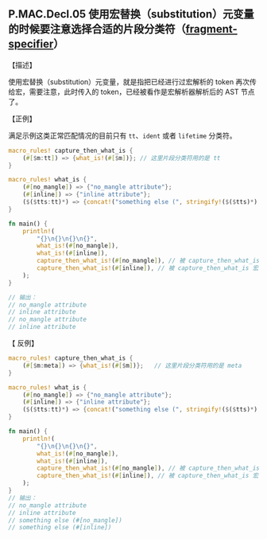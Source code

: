 ## P.MAC.Decl.05    使用宏替换（substitution）元变量的时候要注意选择合适的片段分类符（[fragment-specifier](https://doc.rust-lang.org/nightly/reference/macros-by-example.html#metavariables)）

  【描述】

 使用宏替换（substitution）元变量，就是指把已经进行过宏解析的 token 再次传给宏，需要注意，此时传入的 token，已经被看作是宏解析器解析后的 AST 节点了。

【正例】

满足示例这类正常匹配情况的目前只有 `tt`、`ident` 或者 `lifetime` 分类符。

```rust
macro_rules! capture_then_what_is {
    (#[$m:tt]) => {what_is!(#[$m])}; // 这里片段分类符用的是 tt
}

macro_rules! what_is {
    (#[no_mangle]) => {"no_mangle attribute"};
    (#[inline]) => {"inline attribute"};
    ($($tts:tt)*) => {concat!("something else (", stringify!($($tts)*), ")")};
}

fn main() {
    println!(
        "{}\n{}\n{}\n{}",
        what_is!(#[no_mangle]),
        what_is!(#[inline]),
        capture_then_what_is!(#[no_mangle]), // 被 capture_then_what_is 宏 解析过的token，还会被 what_is 二次处理
        capture_then_what_is!(#[inline]), // 被 capture_then_what_is 宏 解析过的token，还会被 what_is 二次处理
    );
}

// 输出：
// no_mangle attribute
// inline attribute
// no_mangle attribute
// inline attribute

```

【  反例】

```rust
macro_rules! capture_then_what_is {
    (#[$m:meta]) => {what_is!(#[$m])};   // 这里片段分类符用的是 meta
}

macro_rules! what_is {
    (#[no_mangle]) => {"no_mangle attribute"};
    (#[inline]) => {"inline attribute"};
    ($($tts:tt)*) => {concat!("something else (", stringify!($($tts)*), ")")};
}

fn main() {
    println!(
        "{}\n{}\n{}\n{}",
        what_is!(#[no_mangle]),
        what_is!(#[inline]),
        capture_then_what_is!(#[no_mangle]), // 被 capture_then_what_is 宏 解析过的token，不会再二次被 what_is 宏解析，所以按 tt 规则处理
        capture_then_what_is!(#[inline]), // 被 capture_then_what_is 宏 解析过的token，不会再二次被 what_is 宏解析，所以按 tt 规则处理
    );
}
// 输出：
// no_mangle attribute
// inline attribute
// something else (#[no_mangle])
// something else (#[inline])
```
